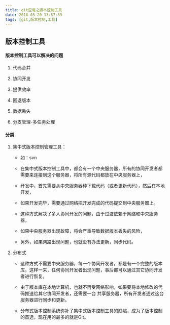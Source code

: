 ```yaml
---
title: git应用之版本控制工具
date: 2016-05-20 13:57:39
tags: [git,版本控制,工具]
---
```


##	版本控制工具

####	版本控制工具可以解决的问题

1.	代码合并

2.	协同开发

3.	提供效率

4.	回退版本

5.	数据丢失

6.	分支管理-多任务处理

####	分类

1.	集中式版本控制管理工具：

	* 如：svn

	*	在集中式版本控制工具中，都会有一个中央服务器，所有的协同开发者都需要来连接到这个服务器，将所有源代码都放在中央服务器上，

	*	开发中，首先需要从中央服务器种下载代码（或者更新代码），然后在本地开发，

	*	如果开发完毕，需要通过网络把开发完成的代码提交到中央服务器上。

	*	这种方式解决了多人协同开发的问题，由于过渡依赖于网络和中央服务器，

	*	如果中央服务器出现故障，将会严重导致数据版本丢失的风险，

	*	另外，如果网路出现问题，也就没有办法更新，同步代码。
<!-- more -->
	

2.	分布式

	*	这种方式不需要中央服务器，每一个协同开发者，都是有一个完整的版本库，这样一来，任何协同开发者出现问题，事后都可以通过其它协同开发者进行恢复。
	
	*	由于版本库在本地计算机，也就不再受网络影响，如果要将本地修改的代码推送给其它协同开发者，还需要一台 共享服务器，所有开发者通过这台服务器进行同步和更新。

	*	分布式版本控制系统弥补了集中式版本控制工具的缺陷，成为了版本控制的首选，现在用的最多的就是Git。
